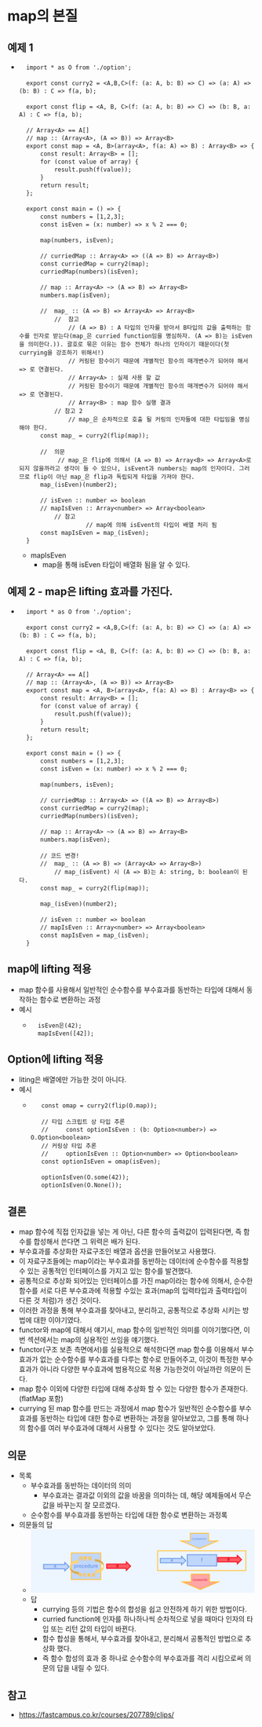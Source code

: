 # map의 본질


## 예제 1
- ```
    import * as O from './option';

    export const curry2 = <A,B,C>(f: (a: A, b: B) => C) => (a: A) => (b: B) : C => f(a, b);

    export const flip = <A, B, C>(f: (a: A, b: B) => C) => (b: B, a: A) : C => f(a, b);

    // Array<A> == A[]
    // map :: (Array<A>, (A => B)) => Array<B>
    export const map = <A, B>(array<A>, f(a: A) => B) : Array<B> => {
        const result: Array<B> = [];
        for (const value of array) {
            result.push(f(value));
        }
        return result;
    };

    export const main = () => {
        const numbers = [1,2,3];
        const isEven = (x: number) => x % 2 === 0;

        map(numbers, isEven);

        // curriedMap :: Array<A> => ((A => B) => Array<B>)
        const curriedMap = curry2(map);
        curriedMap(numbers)(isEven);

        // map :: Array<A> ~> (A => B) => Array<B>
        numbers.map(isEven);

        //  map_ :: (A => B) => Array<A> => Array<B>
            //  참고
                // (A => B) : A 타입의 인자를 받아서 B타입의 값을 출력하는 함수를 인자로 받는다(map_은 curried function임을 명심하자. (A => B)는 isEven을 의미한다.)). 괄호로 묶은 이유는 함수 전체가 하나의 인자이기 때문이다(첫 currying을 강조하기 위해서!)
                // 커링된 함수이기 때문에 개별적인 함수의 매개변수가 되어야 해서 => 로 연결된다. 
                // Array<A> : 실제 사용 할 값
                // 커링된 함수이기 때문에 개별적인 함수의 매개변수가 되어야 해서 => 로 연결된다. 
                // Array<B> : map 함수 실행 결과
            // 참고 2
                // map_은 순차적으로 호출 될 커링의 인자들에 대한 타입임을 명심해야 한다.
        const map_ = curry2(flip(map));

        //  의문
             // map_은 flip에 의해서 (A => B) => Array<B> => Array<A>로 되지 않을까라고 생각이 들 수 있으나, isEvent과 numbers는 map의 인자이다. 그러므로 flip이 아닌 map_은 flip과 독립되게 타입을 가져야 한다.
        map_(isEven)(number2);

        // isEven :: number => boolean
        // mapIsEven :: Array<number> => Array<boolean>
            // 참고
                     // map에 의해 isEvent의 타입이 배열 처리 됨
        const mapIsEven = map_(isEven);
    }
  ```
    - mapIsEven
        - map을 통해 isEven 타입이 배열화 됨을 알 수 있다.

## 예제 2 - map은 lifting 효과를 가진다.
- ```
    import * as O from './option';

    export const curry2 = <A,B,C>(f: (a: A, b: B) => C) => (a: A) => (b: B) : C => f(a, b);

    export const flip = <A, B, C>(f: (a: A, b: B) => C) => (b: B, a: A) : C => f(a, b);

    // Array<A> == A[]
    // map :: (Array<A>, (A => B)) => Array<B>
    export const map = <A, B>(array<A>, f(a: A) => B) : Array<B> => {
        const result: Array<B> = [];
        for (const value of array) {
            result.push(f(value));
        }
        return result;
    };

    export const main = () => {
        const numbers = [1,2,3];
        const isEven = (x: number) => x % 2 === 0;

        map(numbers, isEven);

        // curriedMap :: Array<A> => ((A => B) => Array<B>)
        const curriedMap = curry2(map);
        curriedMap(numbers)(isEven);

        // map :: Array<A> ~> (A => B) => Array<B>
        numbers.map(isEven);

        // 코드 변경!
        //  map_ :: (A => B) => (Array<A> => Array<B>)
            // map_(isEvent) 시 (A => B)는 A: string, b: boolean이 된다. 
        const map_ = curry2(flip(map));

        map_(isEven)(number2);

        // isEven :: number => boolean
        // mapIsEven :: Array<number> => Array<boolean>
        const mapIsEven = map_(isEven);
    }
  ```
## map에 lifting 적용
  - map 함수를 사용해서 일반적인 순수함수를 부수효과를 동반하는 타입에 대해서 동작하는 함수로 변환하는 과정
  - 예시
    - ```
        isEven은(42);
        mapIsEven([42]);
      ```
## Option에 lifting 적용 
  - liting은 배열에만 가능한 것이 아니다.
  - 예시
    - ```
         const omap = curry2(flip(O.map));

         // 타입 스크립트 상 타입 추론
         //     const optionIsEven : (b: Option<number>) => O.Option<boolean>
         // 커링상 타입 추론
         //     optionIsEven :: Option<number> => Option<boolean>
         const optionIsEven = omap(isEven);

         optionIsEven(O.some(42));
         optionIsEven(O.None());
      ```
## 결론
 - map 함수에 직접 인자값을 넣는 게 아닌, 다른 함수의 출력값이 입력된다면, 즉 함수를 합성해서 쓴다면 그 위력은 배가 된다.
 - 부수효과를 추상화한 자료구조인 배열과 옵션을 만들어보고 사용했다.
 - 이 자료구조들에는 map이라는 부수효과를 동반하는 데이터에 순수함수를 적용할 수 있는 공통적인 인터페이스를 가지고 있는 함수를 발견했다.
 - 공통적으로 추상화 되어있는 인터페이스를 가진 map이라는 함수에 의해서, 순수한 함수를 서로 다른 부수효과에 적용할 수있는 효과(map의 입력타입과 출력타입이 다른 것 처럼)가 생긴 것이다.
 - 이러한 과정을 통해 부수효과를 찾아내고, 분리하고, 공통적으로 추상화 시키는 방법에 대한 이야기였다.
 - functor와 map에 대해서 얘기시, map 함수의 일반적인 의미를 이야기했다면, 이번 섹션에서는 map의 실용적인 쓰임을 얘기했다.
 - functor(구조 보존 측면에서)를 실용적으로 해석한다면 map 함수를 이용해서 부수효과가 없는 순수함수를 부수효과를 다루는 함수로 만들어주고, 이것이 특정한 부수효과가 아니라 다양한 부수효과에 범용적으로 적용 가능한것이 아닐까란 의문이 든다.
 - map 함수 이외에 다양한 타입에 대해 추상화 할 수 있는 다양한 함수가 존재한다. (flatMap 포함)
 - currying 된 map 함수를 만드는 과정에서 map 함수가 일반적인 순수함수를 부수효과를 동반하는 타입에 대한 함수로 변환하는 과정을 알아보았고, 그를 통해 하나의 함수를 여러 부수효과에 대해서 사용할 수 있다는 것도 알아보았다.

## 의문
 - 목록
   - 부수효과를 동반하는 데이터의 의미
       - 부수효과는 결과값 이외의 값을 바꿈을 의미하는 데, 해당 예제들에서 무슨 값을 바꾸는지 잘 모르겠다.
   - 순수함수를 부수효과를 동반하는 타입에 대한 함수로 변환하는 과정록
 - 의문들의 답
   - ![23.png](./imgs/23.png) 
   - 답
     - currying 등의 기법은 함수의 합성을 쉽고 안전하게 하기 위한 방법이다.
     - curried function에 인자를 하나하나씩 순차적으로 넣을 때마다 인자의 타입 또는 리턴 값의 타입이 바뀐다.
     - 함수 합성을 통해서, 부수효과를 찾아내고, 분리해서 공통적인 방법으로 추상화 했다. 
     - 즉 함수 합성의 효과 중 하나로 순수함수의 부수효과를 격리 시킴으로써 의문의 답을 내릴 수 있다.
## 참고
 - https://fastcampus.co.kr/courses/207789/clips/